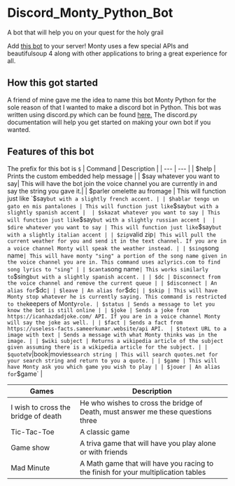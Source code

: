 # Discord_Monty_Python_Bot
A bot that will help you on your quest for the holy grail

Add [this bot](https://discordapp.com/oauth2/authorize?client_id=774527385843662858&scope=bot&permissions=97344) to your server! Monty uses a few special APIs and beautifulsoup 4 along with other applications to bring a great experience for all.

## How this got started

A friend of mine gave me the idea to name this bot Monty Python for the sole reason of that I wanted to make a discord bot in Python. This bot was written using discord.py which can be found [here.](https://discordpy.readthedocs.io/en/latest/index.html) The discord.py documentation will help you get started on making your own bot if you wanted.

## Features of this bot

The prefix for this bot is `$`
| Command | Description |
| --- | --- |
| $help | Prints the custom embedded help message |
| $say whatever you want to say| This will have the bot join the voice channel you are currently in and say the string you gave it.|
| $parler omelette au fromage | This will function just like `$say` but with a slightly french accent. |
| $hablar tengo un gato en mis pantalones | This will function just like `$say` but with a slightly spanish accent | 
| $skazat whatever you want to say | This will function just like `$say` but with a slightly russian accent | 
| $dire whatever you want to say | This will function just like `$say` but with a slightly italian accent |
| $zip `valid zip` | This will pull the current weather for you and send it in the text channel. If you are in a voice channel Monty will speak the weather instead. |
| $sing `song name` | This will have monty "sing" a portion of the song name given in the voice channel you are in. This command uses azlyrics.com to find song lyrics to "sing" |
| $canta `song name` | This works similarly to `$sing` but with a slightly spanish accent. |
| $dc | Disconnect from the voice channel and remove the current queue |
| $disconnect | An alias for `$dc` |
| $leave | An alias for `$dc` |
| $skip | This will have Monty stop whatever he is currently saying. This command is restricted to the `keepers of Monty` role.
| $status | Sends a message to let you know the bot is still online |
| $joke | Sends a joke from https://icanhazdadjoke.com/ API. If you are in a voice channel Monty will say the joke as well. |
| $fact | Sends a fact from https://useless-facts.sameerkumar.website/api API. 
| $totext URL to a image with text | Sends a message with what Monty thinks was in the image. |
| $wiki subject | Returns a wikipedia article of the subject given assuming there is a wikipedia article for the subject. |
| $quote `tv|book|movies` search string | This will search quotes.net for your search string and return to you a quote. |
| $game | This will have Monty ask you which game you wish to play |
| $jouer | An alias for `$game` |

| Games | Description |
| --- | --- |
| I wish to cross the bridge of death | He who wishes to cross the bridge of Death, must answer me these questions three |
| Tic-Tac-Toe | A classic game |
| Game show | A triva game that will have you play alone or with friends |
| Mad Minute | A Math game that will have you racing to the finish for your multiplication tables |
 
